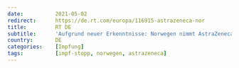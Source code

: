 ```yaml
---
date:          2021-05-02
redirect:      https://de.rt.com/europa/116915-astrazeneca-nor
title:         RT DE
subtitle:      'Aufgrund neuer Erkenntnisse: Norwegen nimmt AstraZeneca komplett aus Impfprogramm'
country:       DE
categories:    [Impfung]
tags:          [impf-stopp, norwegen, astrazeneca]
---
```

